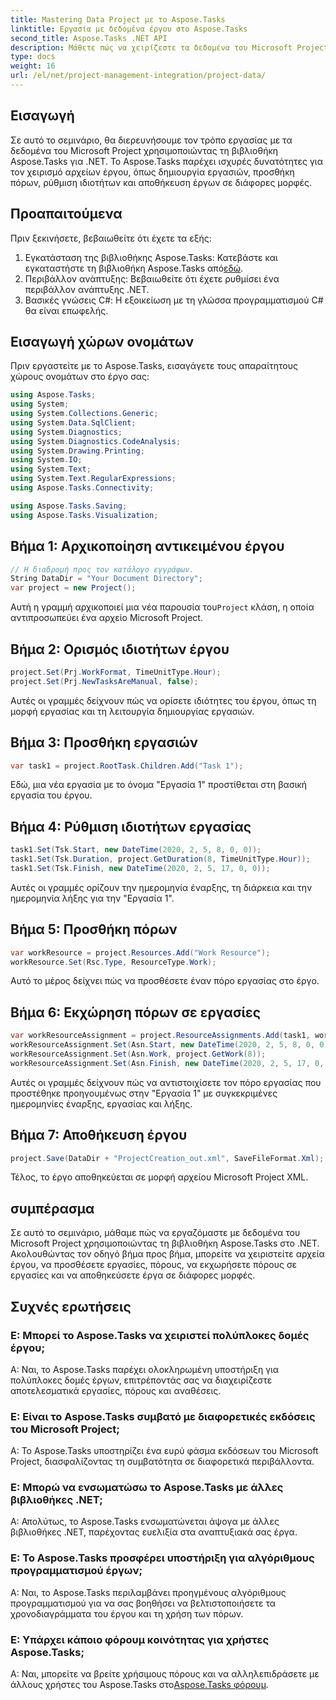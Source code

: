 ```yaml
---
title: Mastering Data Project με το Aspose.Tasks
linktitle: Εργασία με δεδομένα έργου στο Aspose.Tasks
second_title: Aspose.Tasks .NET API
description: Μάθετε πώς να χειρίζεστε τα δεδομένα του Microsoft Project χρησιμοποιώντας το Aspose.Tasks στο .NET. Δημιουργήστε εργασίες, προσθέστε πόρους και αποθηκεύστε έργα με ευκολία.
type: docs
weight: 16
url: /el/net/project-management-integration/project-data/
---
```

## Εισαγωγή
Σε αυτό το σεμινάριο, θα διερευνήσουμε τον τρόπο εργασίας με τα δεδομένα του Microsoft Project χρησιμοποιώντας τη βιβλιοθήκη Aspose.Tasks για .NET. Το Aspose.Tasks παρέχει ισχυρές δυνατότητες για τον χειρισμό αρχείων έργου, όπως δημιουργία εργασιών, προσθήκη πόρων, ρύθμιση ιδιοτήτων και αποθήκευση έργων σε διάφορες μορφές.
## Προαπαιτούμενα
Πριν ξεκινήσετε, βεβαιωθείτε ότι έχετε τα εξής:
1.  Εγκατάσταση της βιβλιοθήκης Aspose.Tasks: Κατεβάστε και εγκαταστήστε τη βιβλιοθήκη Aspose.Tasks από[εδώ](https://releases.aspose.com/tasks/net/).
2. Περιβάλλον ανάπτυξης: Βεβαιωθείτε ότι έχετε ρυθμίσει ένα περιβάλλον ανάπτυξης .NET.
3. Βασικές γνώσεις C#: Η εξοικείωση με τη γλώσσα προγραμματισμού C# θα είναι επωφελής.

## Εισαγωγή χώρων ονομάτων
Πριν εργαστείτε με το Aspose.Tasks, εισαγάγετε τους απαραίτητους χώρους ονομάτων στο έργο σας:
```csharp
using Aspose.Tasks;
using System;
using System.Collections.Generic;
using System.Data.SqlClient;
using System.Diagnostics;
using System.Diagnostics.CodeAnalysis;
using System.Drawing.Printing;
using System.IO;
using System.Text;
using System.Text.RegularExpressions;
using Aspose.Tasks.Connectivity;

using Aspose.Tasks.Saving;
using Aspose.Tasks.Visualization;
```

## Βήμα 1: Αρχικοποίηση αντικειμένου έργου
```csharp
// Η διαδρομή προς τον κατάλογο εγγράφων.
String DataDir = "Your Document Directory";
var project = new Project();
```
 Αυτή η γραμμή αρχικοποιεί μια νέα παρουσία του`Project` κλάση, η οποία αντιπροσωπεύει ένα αρχείο Microsoft Project.
## Βήμα 2: Ορισμός ιδιοτήτων έργου
```csharp
project.Set(Prj.WorkFormat, TimeUnitType.Hour);
project.Set(Prj.NewTasksAreManual, false);
```
Αυτές οι γραμμές δείχνουν πώς να ορίσετε ιδιότητες του έργου, όπως τη μορφή εργασίας και τη λειτουργία δημιουργίας εργασιών.
## Βήμα 3: Προσθήκη εργασιών
```csharp
var task1 = project.RootTask.Children.Add("Task 1");
```
Εδώ, μια νέα εργασία με το όνομα "Εργασία 1" προστίθεται στη βασική εργασία του έργου.
## Βήμα 4: Ρύθμιση ιδιοτήτων εργασίας
```csharp
task1.Set(Tsk.Start, new DateTime(2020, 2, 5, 8, 0, 0));
task1.Set(Tsk.Duration, project.GetDuration(8, TimeUnitType.Hour));
task1.Set(Tsk.Finish, new DateTime(2020, 2, 5, 17, 0, 0));
```
Αυτές οι γραμμές ορίζουν την ημερομηνία έναρξης, τη διάρκεια και την ημερομηνία λήξης για την "Εργασία 1".
## Βήμα 5: Προσθήκη πόρων
```csharp
var workResource = project.Resources.Add("Work Resource");
workResource.Set(Rsc.Type, ResourceType.Work);
```
Αυτό το μέρος δείχνει πώς να προσθέσετε έναν πόρο εργασίας στο έργο.
## Βήμα 6: Εκχώρηση πόρων σε εργασίες
```csharp
var workResourceAssignment = project.ResourceAssignments.Add(task1, workResource);
workResourceAssignment.Set(Asn.Start, new DateTime(2020, 2, 5, 8, 0, 0));
workResourceAssignment.Set(Asn.Work, project.GetWork(8));
workResourceAssignment.Set(Asn.Finish, new DateTime(2020, 2, 5, 17, 0, 0));
```
Αυτές οι γραμμές δείχνουν πώς να αντιστοιχίσετε τον πόρο εργασίας που προστέθηκε προηγουμένως στην "Εργασία 1" με συγκεκριμένες ημερομηνίες έναρξης, εργασίας και λήξης.
## Βήμα 7: Αποθήκευση έργου
```csharp
project.Save(DataDir + "ProjectCreation_out.xml", SaveFileFormat.Xml);
```
Τέλος, το έργο αποθηκεύεται σε μορφή αρχείου Microsoft Project XML.

## συμπέρασμα
Σε αυτό το σεμινάριο, μάθαμε πώς να εργαζόμαστε με δεδομένα του Microsoft Project χρησιμοποιώντας τη βιβλιοθήκη Aspose.Tasks στο .NET. Ακολουθώντας τον οδηγό βήμα προς βήμα, μπορείτε να χειριστείτε αρχεία έργου, να προσθέσετε εργασίες, πόρους, να εκχωρήσετε πόρους σε εργασίες και να αποθηκεύσετε έργα σε διάφορες μορφές.
## Συχνές ερωτήσεις
### Ε: Μπορεί το Aspose.Tasks να χειριστεί πολύπλοκες δομές έργου;
Α: Ναι, το Aspose.Tasks παρέχει ολοκληρωμένη υποστήριξη για πολύπλοκες δομές έργων, επιτρέποντάς σας να διαχειρίζεστε αποτελεσματικά εργασίες, πόρους και αναθέσεις.
### Ε: Είναι το Aspose.Tasks συμβατό με διαφορετικές εκδόσεις του Microsoft Project;
Α: Το Aspose.Tasks υποστηρίζει ένα ευρύ φάσμα εκδόσεων του Microsoft Project, διασφαλίζοντας τη συμβατότητα σε διαφορετικά περιβάλλοντα.
### Ε: Μπορώ να ενσωματώσω το Aspose.Tasks με άλλες βιβλιοθήκες .NET;
Α: Απολύτως, το Aspose.Tasks ενσωματώνεται άψογα με άλλες βιβλιοθήκες .NET, παρέχοντας ευελιξία στα αναπτυξιακά σας έργα.
### Ε: Το Aspose.Tasks προσφέρει υποστήριξη για αλγόριθμους προγραμματισμού έργων;
Α: Ναι, το Aspose.Tasks περιλαμβάνει προηγμένους αλγόριθμους προγραμματισμού για να σας βοηθήσει να βελτιστοποιήσετε τα χρονοδιαγράμματα του έργου και τη χρήση των πόρων.
### Ε: Υπάρχει κάποιο φόρουμ κοινότητας για χρήστες Aspose.Tasks;
 Α: Ναι, μπορείτε να βρείτε χρήσιμους πόρους και να αλληλεπιδράσετε με άλλους χρήστες του Aspose.Tasks στο[Aspose.Tasks φόρουμ](https://forum.aspose.com/c/tasks/15).